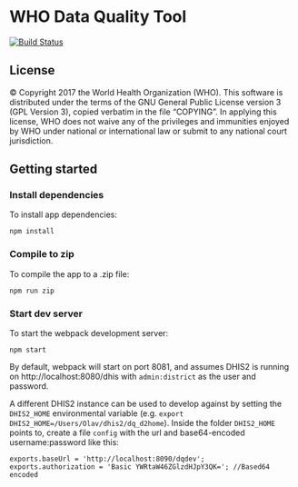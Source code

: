 # WHO Data Quality Tool

[![Build Status](https://travis-ci.com/dhis2/data-quality-app-who.svg?branch=master)](https://travis-ci.com/dhis2/data-quality-app-who)

## License
© Copyright 2017 the World Health Organization (WHO).
This software is distributed under the terms of the GNU General Public License version 3 (GPL Version 3),
copied verbatim in the file “COPYING”.  In applying this license, WHO does not waive any of the privileges and
immunities enjoyed by WHO under national or international law or submit to any national court jurisdiction.

## Getting started

### Install dependencies
To install app dependencies:

```
npm install
```

### Compile to zip
To compile the app to a .zip file:

```
npm run zip
```

### Start dev server
To start the webpack development server:

```
npm start
```

By default, webpack will start on port 8081, and assumes DHIS2 is running on 
http://localhost:8080/dhis with `admin:district` as the user and password.

A different DHIS2 instance can be used to develop against by setting the `DHIS2_HOME`
environmental variable (e.g. `export DHIS2_HOME=/Users/Olav/dhis2/dq_d2home`). 
Inside the folder `DHIS2_HOME` points to, create a file `config` with the url 
and base64-encoded username:password like this:

```
exports.baseUrl = 'http://localhost:8090/dqdev';
exports.authorization = 'Basic YWRtaW46ZGlzdHJpY3QK='; //Based64 encoded
```
